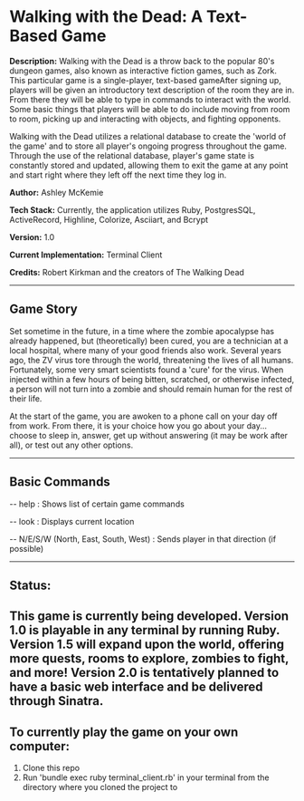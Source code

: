 # <b>Walking with the Dead: A Text-Based Game</b>

<b>Description:</b> Walking with the Dead is a throw back to the popular 80's dungeon games, also known as interactive fiction games, such as Zork. This particular game is a single-player, text-based gameAfter signing up, players will be given an introductory text description of the room they are in. From there they will be able to type in commands to interact with the world. Some basic things that players will be able to do include moving from room to room, picking up and interacting with objects, and fighting opponents.

Walking with the Dead utilizes a relational database to create the 'world of the game' and to store all player's ongoing progress throughout the game. Through the use of the relational database, player's game state is constantly stored and updated, allowing them to exit the game at any point and start right where they left off the next time they log in.

<b>Author:</b> Ashley McKemie

<b>Tech Stack:</b> Currently, the application utilizes Ruby, PostgresSQL, ActiveRecord, Highline, Colorize, Asciiart, and Bcrypt

<b>Version:</b> 1.0

<b>Current Implementation:</b> Terminal Client

<b>Credits:</b> Robert Kirkman and the creators of The Walking Dead

-----------------------------------------------------------------------------------------------------------------------

## <b>Game Story</b>

Set sometime in the future, in a time where the zombie apocalypse has already happened, but (theoretically) been cured, you are a technician at a local hospital, where many of your good friends also work. Several years ago, the ZV virus tore through the world, threatening the lives of all humans. Fortunately, some very smart scientists found a 'cure' for the virus. When injected within a few hours of being bitten, scratched, or otherwise infected, a person will not turn into a zombie and should remain human for the rest of their life.

At the start of the game, you are awoken to a phone call on your day off from work. From there, it is your choice how you go about your day... choose to sleep in, answer, get up without answering (it may be work after all), or test out any other options.

-----------------------------------------------------------------------------------------------------------------------

## Basic Commands

-- help : Shows list of certain game commands

-- look : Displays current location

-- N/E/S/W (North, East, South, West) : Sends player in that direction (if possible)

-----------------------------------------------------------------------------------------------------------------------

## Status: 

This game is currently being developed. Version 1.0 is playable in any terminal by running Ruby. Version 1.5 will expand upon the world, offering more quests, rooms to explore, zombies to fight, and more! Version 2.0 is tentatively planned to have a basic web interface and be delivered through Sinatra.
-----------------------------------------------------------------------------------------------------------------------

## To currently play the game on your own computer:

1) Clone this repo
2) Run 'bundle exec ruby terminal_client.rb' in your terminal from the directory where you cloned the project to

